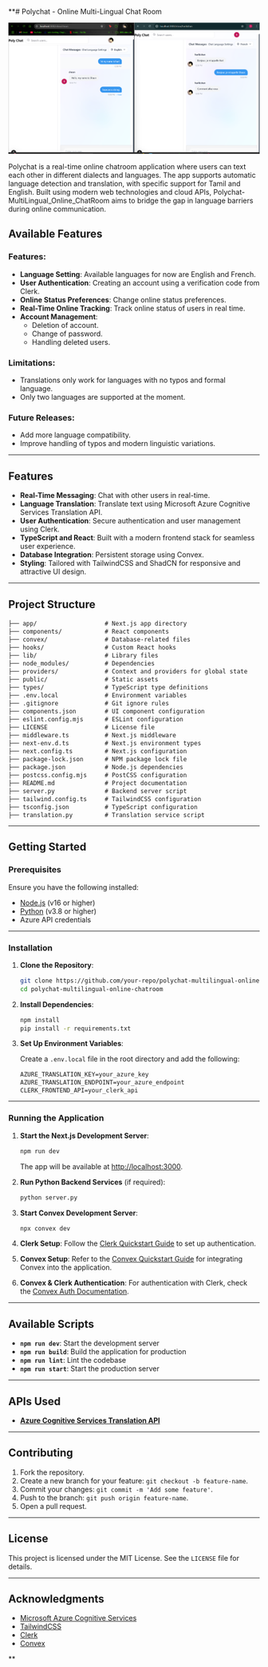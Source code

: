 **# Polychat - Online Multi-Lingual Chat Room

![Project Output](https://github.com/Harii2K4/Polychat-MultiLingual_Online_ChatRoom/blob/main/output.png)


Polychat is a real-time online chatroom application where users can text each other in different dialects and languages. The app supports automatic language detection and translation, with specific support for Tamil and English. Built using modern web technologies and cloud APIs, Polychat-MultiLingual_Online_ChatRoom aims to bridge the gap in language barriers during online communication.

## Available Features

### Features:
- **Language Setting**: Available languages for now are English and French.
- **User Authentication**: Creating an account using a verification code from Clerk.
- **Online Status Preferences**: Change online status preferences.
- **Real-Time Online Tracking**: Track online status of users in real time.
- **Account Management**:
  - Deletion of account.
  - Change of password.
  - Handling deleted users.

### Limitations:
- Translations only work for languages with no typos and formal language.
- Only two languages are supported at the moment.

### Future Releases:
- Add more language compatibility.
- Improve handling of typos and modern linguistic variations.

---

## Features

- **Real-Time Messaging**: Chat with other users in real-time.
- **Language Translation**: Translate text using Microsoft Azure Cognitive Services Translation API.
- **User Authentication**: Secure authentication and user management using Clerk.
- **TypeScript and React**: Built with a modern frontend stack for seamless user experience.
- **Database Integration**: Persistent storage using Convex.
- **Styling**: Tailored with TailwindCSS and ShadCN for responsive and attractive UI design.

---

## Project Structure

```
├── app/                   # Next.js app directory
├── components/            # React components
├── convex/                # Database-related files
├── hooks/                 # Custom React hooks
├── lib/                   # Library files
├── node_modules/          # Dependencies
├── providers/             # Context and providers for global state
├── public/                # Static assets
├── types/                 # TypeScript type definitions
├── .env.local             # Environment variables
├── .gitignore             # Git ignore rules
├── components.json        # UI component configuration
├── eslint.config.mjs      # ESLint configuration
├── LICENSE                # License file
├── middleware.ts          # Next.js middleware
├── next-env.d.ts          # Next.js environment types
├── next.config.ts         # Next.js configuration
├── package-lock.json      # NPM package lock file
├── package.json           # Node.js dependencies
├── postcss.config.mjs     # PostCSS configuration
├── README.md              # Project documentation
├── server.py              # Backend server script
├── tailwind.config.ts     # TailwindCSS configuration
├── tsconfig.json          # TypeScript configuration
├── translation.py         # Translation service script
```

---

## Getting Started

### Prerequisites

Ensure you have the following installed:

- [Node.js](https://nodejs.org/) (v16 or higher)
- [Python](https://www.python.org/) (v3.8 or higher)
- Azure API credentials

---

### Installation

1. **Clone the Repository**:

   ```bash
   git clone https://github.com/your-repo/polychat-multilingual-online-chatroom.git
   cd polychat-multilingual-online-chatroom
   ```

2. **Install Dependencies**:

   ```bash
   npm install
   pip install -r requirements.txt
   ```

3. **Set Up Environment Variables**:

   Create a `.env.local` file in the root directory and add the following:

   ```env
   AZURE_TRANSLATION_KEY=your_azure_key
   AZURE_TRANSLATION_ENDPOINT=your_azure_endpoint
   CLERK_FRONTEND_API=your_clerk_api
   ```

---

### Running the Application

1. **Start the Next.js Development Server**:

   ```bash
   npm run dev
   ```

   The app will be available at [http://localhost:3000](http://localhost:3000).

2. **Run Python Backend Services** (if required):

   ```bash
   python server.py
   ```

3. **Start Convex Development Server**:

   ```bash
   npx convex dev
   ```

4. **Clerk Setup**:
   Follow the [Clerk Quickstart Guide](https://clerk.com/docs/quickstarts/nextjs) to set up authentication.

5. **Convex Setup**:
   Refer to the [Convex Quickstart Guide](https://docs.convex.dev/quickstart/nextjs) for integrating Convex into the application.

6. **Convex & Clerk Authentication**:
   For authentication with Clerk, check the [Convex Auth Documentation](https://docs.convex.dev/auth/clerk).

---

## Available Scripts

- **`npm run dev`**: Start the development server
- **`npm run build`**: Build the application for production
- **`npm run lint`**: Lint the codebase
- **`npm run start`**: Start the production server

---

## APIs Used

- **[Azure Cognitive Services Translation API](https://azure.microsoft.com/en-us/products/cognitive-services/translator/)**

---

## Contributing

1. Fork the repository.
2. Create a new branch for your feature: `git checkout -b feature-name`.
3. Commit your changes: `git commit -m 'Add some feature'`.
4. Push to the branch: `git push origin feature-name`.
5. Open a pull request.

---

## License

This project is licensed under the MIT License. See the `LICENSE` file for details.

---

## Acknowledgments

- [Microsoft Azure Cognitive Services](https://azure.microsoft.com/)
- [TailwindCSS](https://tailwindcss.com/)
- [Clerk](https://clerk.dev/)
- [Convex](https://convex.dev/)

**
